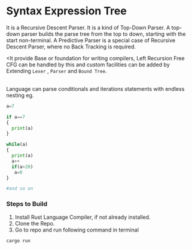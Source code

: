 # Syntax Expression Tree
It is a Recursive Descent Parser. It is a kind of Top-Down Parser. A top-down parser builds the parse tree from the top to down, starting with the start non-terminal. A Predictive Parser is a special case of Recursive Descent Parser, where no Back Tracking is required.

<It provide  Base or foundation for writing compilers, Left Recursion Free CFG can be handled by this and custom facilities can be added by Extending `Lexer` , `Parser` and `Bound Tree`. 

<br/>Language can parse conditionals and iterations statements with endless nesting
eg.

```py
a=7

if a==7
{
  print(a)
}

while(a)
{
  print(a)
  a++
  if(a>20)
   a=0
}

#and so on
```


### Steps to Build
1. Install Rust Language Compiler, if not already installed.
2. Clone the Repo.
3. Go to repo and run following command in terminal
```
cargo run
```

